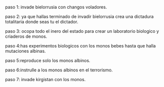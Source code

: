 paso 1: invade bielorrusia con changos voladores.

paso 2: ya que hallas terminado de invadir bielorrusia crea una dictadura totalitaria donde seas tu el dictador.

paso 3: ocopa todo el inero del estado  para crear un laboratorio biologico y criaderos de monos.

paso 4:has experimentos biologicos con los monos bebes hasta que halla mutaciones albinas.

paso 5:reproduce solo los monos albinos.

paso 6:instrulle a los monos albinos en el terrorismo.

paso 7: invade kirgistan con los monos.